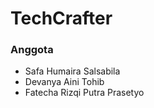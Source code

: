 # TechCrafter

### Anggota
- Safa Humaira Salsabila
- Devanya Aini Tohib
- Fatecha Rizqi Putra Prasetyo
